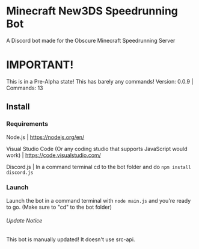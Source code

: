 # Minecraft New3DS Speedrunning Bot

A Discord bot made for the Obscure Minecraft Speedrunning Server

# IMPORTANT!

This is in a Pre-Alpha state! This has barely any commands! Version: 0.0.9 | Commands: 13

## Install

### Requirements

Node.js | https://nodejs.org/en/

Visual Studio Code (Or any coding studio that supports JavaScript would work) | https://code.visualstudio.com/

Discord.js | In a command terminal cd to the bot folder and do `npm install discord.js`

### Launch

Launch the bot in a command terminal with `node main.js` and you're ready to go. (Make sure to "cd" to the bot folder)

###### Update Notice

This bot is manually updated! It doesn't use src-api.
